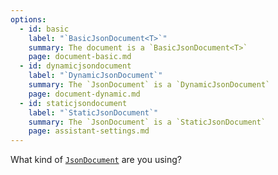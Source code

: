```yaml
---
options:
  - id: basic
    label: "`BasicJsonDocument<T>`"
    summary: The document is a `BasicJsonDocument<T>`
    page: document-basic.md
  - id: dynamicjsondocument
    label: "`DynamicJsonDocument`"
    summary: The `JsonDocument` is a `DynamicJsonDocument`
    page: document-dynamic.md
  - id: staticjsondocument
    label: "`StaticJsonDocument`"
    summary: The `JsonDocument` is a `StaticJsonDocument`
    page: assistant-settings.md
---
```


What kind of [`JsonDocument`](/v6/api/jsondocument/) are you using?